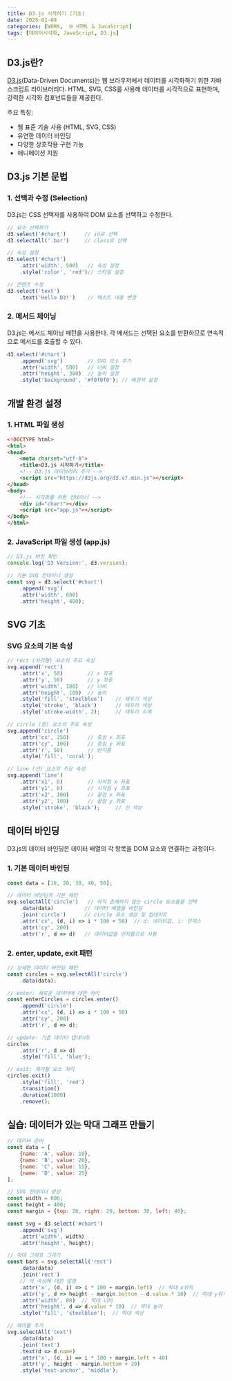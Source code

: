 ```yaml
---
title: D3.js 시작하기 (기초)
date: 2025-01-09
categories: [WORK,  🌐 HTML & JavaScript]
tags: [데이터시각화, JavaScript, D3.js]
---
```



## D3.js란?

[D3.js](https://github.com/d3/d3)(Data-Driven Documents)는 웹 브라우저에서 데이터를 시각화하기 위한 자바스크립트 라이브러리다. HTML, SVG, CSS를 사용해 데이터를 시각적으로 표현하며, 강력한 시각화 컴포넌트들을 제공한다.

주요 특징:
- 웹 표준 기술 사용 (HTML, SVG, CSS)
- 유연한 데이터 바인딩
- 다양한 상호작용 구현 가능
- 애니메이션 지원

## D3.js 기본 문법

### 1. 선택과 수정 (Selection)

D3.js는 CSS 선택자를 사용하여 DOM 요소를 선택하고 수정한다.

```javascript
// 요소 선택하기
d3.select('#chart')      // id로 선택
d3.selectAll('.bar')     // class로 선택

// 속성 설정
d3.select('#chart')
    .attr('width', 500)   // 속성 설정
    .style('color', 'red')// 스타일 설정

// 콘텐츠 수정
d3.select('text')
    .text('Hello D3!')    // 텍스트 내용 변경
```

### 2. 메서드 체이닝

D3.js는 메서드 체이닝 패턴을 사용한다. 각 메서드는 선택된 요소를 반환하므로 연속적으로 메서드를 호출할 수 있다.

```javascript
d3.select('#chart')
    .append('svg')        // SVG 요소 추가
    .attr('width', 500)   // 너비 설정
    .attr('height', 300)  // 높이 설정
    .style('background', '#f0f0f0'); // 배경색 설정
```

## 개발 환경 설정

### 1. HTML 파일 생성

```html
<!DOCTYPE html>
<html>
<head>
    <meta charset="utf-8">
    <title>D3.js 시작하기</title>
    <!-- D3.js 라이브러리 추가 -->
    <script src="https://d3js.org/d3.v7.min.js"></script>
</head>
<body>
    <!-- 시각화를 위한 컨테이너 -->
    <div id="chart"></div>
    <script src="app.js"></script>
</body>
</html>
```

### 2. JavaScript 파일 생성 (app.js)

```javascript
// D3.js 버전 확인
console.log('D3 Version:', d3.version);

// 기본 SVG 컨테이너 생성
const svg = d3.select('#chart')
    .append('svg')
    .attr('width', 600)
    .attr('height', 400);
```

## SVG 기초

### SVG 요소의 기본 속성

```javascript
// rect (사각형) 요소의 주요 속성
svg.append('rect')
    .attr('x', 50)        // x 좌표
    .attr('y', 50)        // y 좌표
    .attr('width', 100)   // 너비
    .attr('height', 100)  // 높이
    .style('fill', 'steelblue')    // 채우기 색상
    .style('stroke', 'black')      // 테두리 색상
    .style('stroke-width', 2);     // 테두리 두께

// circle (원) 요소의 주요 속성
svg.append('circle')
    .attr('cx', 250)      // 중심 x 좌표
    .attr('cy', 100)      // 중심 y 좌표
    .attr('r', 50)        // 반지름
    .style('fill', 'coral');

// line (선) 요소의 주요 속성
svg.append('line')
    .attr('x1', 0)        // 시작점 x 좌표
    .attr('y1', 0)        // 시작점 y 좌표
    .attr('x2', 100)      // 끝점 x 좌표
    .attr('y2', 100)      // 끝점 y 좌표
    .style('stroke', 'black');     // 선 색상
```

## 데이터 바인딩

D3.js의 데이터 바인딩은 데이터 배열의 각 항목을 DOM 요소와 연결하는 과정이다.

### 1. 기본 데이터 바인딩

```javascript
const data = [10, 20, 30, 40, 50];

// 데이터 바인딩의 기본 패턴
svg.selectAll('circle')   // 아직 존재하지 않는 circle 요소들을 선택
    .data(data)          // 데이터 배열을 바인딩
    .join('circle')      // circle 요소 생성 및 업데이트
    .attr('cx', (d, i) => i * 100 + 50)  // d: 데이터값, i: 인덱스
    .attr('cy', 200)
    .attr('r', d => d)   // 데이터값을 반지름으로 사용
```

### 2. enter, update, exit 패턴

```javascript
// 상세한 데이터 바인딩 패턴
const circles = svg.selectAll('circle')
    .data(data);

// enter: 새로운 데이터에 대한 처리
const enterCircles = circles.enter()
    .append('circle')
    .attr('cx', (d, i) => i * 100 + 50)
    .attr('cy', 200)
    .attr('r', d => d);

// update: 기존 데이터 업데이트
circles
    .attr('r', d => d)
    .style('fill', 'blue');

// exit: 제거될 요소 처리
circles.exit()
    .style('fill', 'red')
    .transition()
    .duration(1000)
    .remove();
```

## 실습: 데이터가 있는 막대 그래프 만들기

```javascript
// 데이터 준비
const data = [
    {name: 'A', value: 10},
    {name: 'B', value: 20},
    {name: 'C', value: 15},
    {name: 'D', value: 25}
];

// SVG 컨테이너 생성
const width = 600;
const height = 400;
const margin = {top: 20, right: 20, bottom: 30, left: 40};

const svg = d3.select('#chart')
    .append('svg')
    .attr('width', width)
    .attr('height', height);

// 막대 그래프 그리기
const bars = svg.selectAll('rect')
    .data(data)
    .join('rect')
    // 각 속성에 대한 설명
    .attr('x', (d, i) => i * 100 + margin.left)  // 막대 x위치
    .attr('y', d => height - margin.bottom - d.value * 10)  // 막대 y위치
    .attr('width', 80)  // 막대 너비
    .attr('height', d => d.value * 10)  // 막대 높이
    .style('fill', 'steelblue');  // 막대 색상

// 레이블 추가
svg.selectAll('text')
    .data(data)
    .join('text')
    .text(d => d.name)
    .attr('x', (d, i) => i * 100 + margin.left + 40)
    .attr('y', height - margin.bottom + 20)
    .style('text-anchor', 'middle');
```

